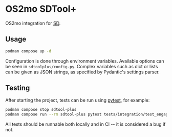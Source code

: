 # OS2mo SDTool+

OS2mo integration for [SD](https://sd.dk).

## Usage

```sh
podman compose up -d
```

Configuration is done through environment variables. Available options can be
seen in `sdtoolplus/config.py`. Complex variables such as dict or lists can be
given as JSON strings, as specified by Pydantic's settings parser.

## Testing

After starting the project, tests can be run using
[pytest](https://pytest.org), for example:

```sh
podman compose stop sdtool-plus
podman compose run --rm sdtool-plus pytest tests/integration/test_engagement_timeline.py
```

All tests should be runnable both locally and in CI -- it is considered a bug
if not.
